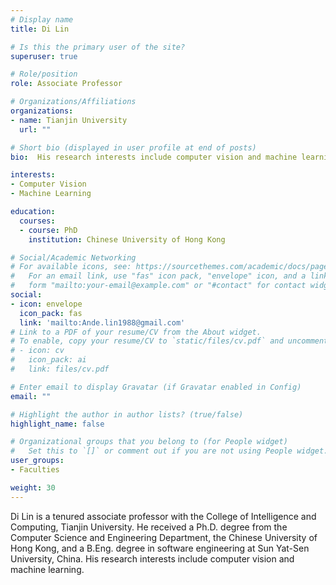 ```yaml
---
# Display name
title: Di Lin

# Is this the primary user of the site?
superuser: true

# Role/position
role: Associate Professor

# Organizations/Affiliations
organizations:
- name: Tianjin University
  url: ""

# Short bio (displayed in user profile at end of posts)
bio:  His research interests include computer vision and machine learning.

interests:
- Computer Vision
- Machine Learning

education:
  courses:
  - course: PhD
    institution: Chinese University of Hong Kong

# Social/Academic Networking
# For available icons, see: https://sourcethemes.com/academic/docs/page-builder/#icons
#   For an email link, use "fas" icon pack, "envelope" icon, and a link in the
#   form "mailto:your-email@example.com" or "#contact" for contact widget.
social:
- icon: envelope
  icon_pack: fas
  link: 'mailto:Ande.lin1988@gmail.com'
# Link to a PDF of your resume/CV from the About widget.
# To enable, copy your resume/CV to `static/files/cv.pdf` and uncomment the lines below.
# - icon: cv
#   icon_pack: ai
#   link: files/cv.pdf

# Enter email to display Gravatar (if Gravatar enabled in Config)
email: ""

# Highlight the author in author lists? (true/false)
highlight_name: false

# Organizational groups that you belong to (for People widget)
#   Set this to `[]` or comment out if you are not using People widget.
user_groups:
- Faculties

weight: 30
---
```


Di Lin is a tenured associate professor with the College of Intelligence and Computing, Tianjin University. He received a Ph.D. degree from the Computer Science and Engineering Department, the Chinese University of Hong Kong, and a B.Eng. degree in software engineering at Sun Yat-Sen University, China. His research interests include computer vision and machine learning.